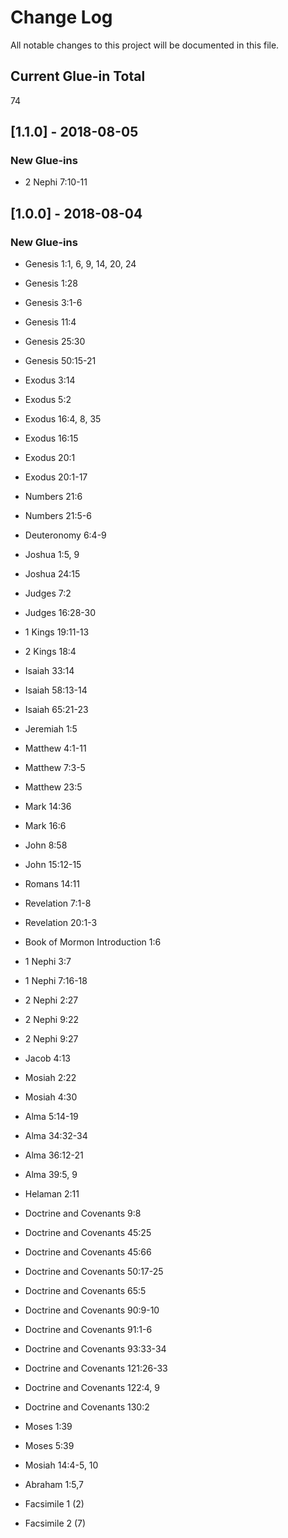 # Change Log

All notable changes to this project will be documented in this file.

<!---
The format is based on [Keep a Changelog](http://keepachangelog.com/).
This project adheres to [Semantic Versioning](http://semver.org/).
-->

## Current Glue-in Total
74

## [1.1.0] - 2018-08-05

### New Glue-ins
- 2 Nephi 7:10-11

## [1.0.0] - 2018-08-04

### New Glue-ins
- Genesis 1:1, 6, 9, 14, 20, 24
- Genesis 1:28
- Genesis 3:1-6
- Genesis 11:4
- Genesis 25:30
- Genesis 50:15-21
- Exodus 3:14
- Exodus 5:2
- Exodus 16:4, 8, 35
- Exodus 16:15
- Exodus 20:1
- Exodus 20:1-17 
- Numbers 21:6
- Numbers 21:5-6
- Deuteronomy 6:4-9
- Joshua 1:5, 9
- Joshua 24:15
- Judges 7:2
- Judges 16:28-30
- 1 Kings 19:11-13
- 2 Kings 18:4
- Isaiah 33:14
- Isaiah 58:13-14
- Isaiah 65:21-23
- Jeremiah 1:5

- Matthew 4:1-11
- Matthew 7:3-5
- Matthew 23:5
- Mark 14:36
- Mark 16:6
- John 8:58
- John 15:12-15
- Romans 14:11
- Revelation 7:1-8
- Revelation 20:1-3

- Book of Mormon Introduction 1:6 
- 1 Nephi 3:7
- 1 Nephi 7:16-18
- 2 Nephi 2:27
- 2 Nephi 9:22
- 2 Nephi 9:27
- Jacob 4:13
- Mosiah 2:22
- Mosiah 4:30
- Alma 5:14-19
- Alma 34:32-34
- Alma 36:12-21
- Alma 39:5, 9
- Helaman 2:11

- Doctrine and Covenants 9:8
- Doctrine and Covenants 45:25
- Doctrine and Covenants 45:66
- Doctrine and Covenants 50:17-25
- Doctrine and Covenants 65:5
- Doctrine and Covenants 90:9-10
- Doctrine and Covenants 91:1-6
- Doctrine and Covenants 93:33-34
- Doctrine and Covenants 121:26-33
- Doctrine and Covenants 122:4, 9
- Doctrine and Covenants 130:2 

- Moses 1:39
- Moses 5:39
- Mosiah 14:4-5, 10
- Abraham 1:5,7
- Facsimile 1 (2)
- Facsimile 2 (7)
